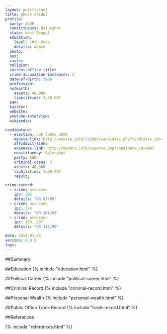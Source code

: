 ```yaml
---
layout: politician2
title: ghosh mridul
profile: 
  party: AUDF
  constituency: Balurghat
  state: West Bengal
  education: 
    level: 10th Pass
    details: wbbse
  photo: 
  sex: 
  caste: 
  religion: 
  current-office-title: 
  crime-accusation-instances: 3
  date-of-birth: 1980
  profession: 
  networth: 
    assets: 40,000
    liabilities: 3,00,907
  pan: 
  twitter: 
  website: 
  youtube-interview: 
  wikipedia: 

candidature: 
  - election: Lok Sabha 2009
    myneta-link: http://myneta.info/ls2009/candidate.php?candidate_id=4847
    affidavit-link: 
    expenses-link: http://myneta.info/expense.php?candidate_id=4847
    constituency: Balurghat 
    party: AUDF
    criminal-cases: 3
    assets: 40,000
    liabilities: 3,00,907
    result:  

crime-record: 
  - crime: accussed
    ipc: 302
    details: "GR 97/99" 
  - crime: accussed
    ipc: 224
    details: "GR 161/05" 
  - crime: accussed
    ipc: 395, 397
    details: "GR 114/99" 

date: 2014-01-28
version: 0.0.5
tags: 
---
```

##Summary


##Education
{% include "education.html" %}


##Political Career
{% include "political-career.html" %}


##Criminal Record
{% include "criminal-record.html" %}


##Personal Wealth
{% include "personal-wealth.html" %}


##Public Office Track Record
{% include "track-record.html" %}


##References


{% include "references.html" %}